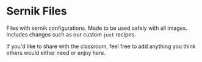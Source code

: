 # Sernik Files

Files with sernik configurations. Made to be used safely with all images. Includes changes such as our custom `just` recipes.

If you'd like to share with the classroom, feel free to add anything you think others would either need or enjoy here.
